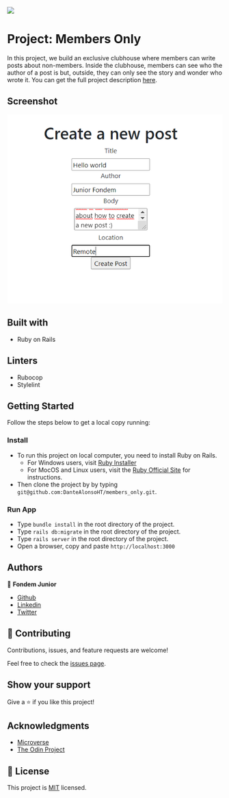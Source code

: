 ![](https://img.shields.io/badge/Microverse-blueviolet)
# Project: Members Only


In this project, we build an exclusive clubhouse where members can write posts about non-members.  Inside the clubhouse, members can see who the author of a post is but, outside, they can only see the story and wonder who wrote it. You can get the full project description [here](https://www.theodinproject.com/courses/ruby-on-rails/lessons/authentication). 

## Screenshot
![screenshot1](image/create-new-article-members-only.png)

## Built with

- Ruby on Rails

## Linters

- Rubocop
- Stylelint

## Getting Started

Follow the steps below to get a local copy running:

### Install
- To run this project on local computer, you need to install Ruby on Rails.
    - For Windows users, visit [Ruby Installer](https://rubyinstaller.org/)
    - For MocOS and Linux users, visit the [Ruby Official Site](https://www.ruby-lang.org/en/downloads/) for instructions.
- Then clone the project by by typing `git@github.com:DanteAlonsoHT/members_only.git`.

### Run App
- Type `bundle install` in the root directory of the project.
- Type `rails db:migrate` in the root directory of the project.
- Type `rails server` in the root directory of the project.
- Open a browser, copy and paste `http://localhost:3000`

## Authors

👤 **Fondem Junior**

- [Github](https://github.com/Fondem-Jr)
- [Linkedin](https://www.linkedin.com/in/fondem-junior-57484744/)
- [Twitter](https://twitter.com/OpportunistZeus)

## 🤝 Contributing

Contributions, issues, and feature requests are welcome!

Feel free to check the [issues page](https://github.com/DanteAlonsoHT/members_only/issues).

## Show your support

Give a ⭐️ if you like this project!

## Acknowledgments

- [Microverse](https://www.microverse.org/)
- [The Odin Project](https://www.theodinproject.com/courses/ruby-on-rails/lessons/authentication)

## 📝 License

This project is [MIT](https://opensource.org/licenses/MIT) licensed.


